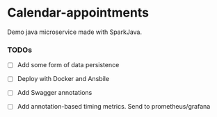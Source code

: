 # Calendar-appointments

Demo java microservice made with SparkJava.


### TODOs

- [ ] Add some form of data persistence
- [ ] Deploy with Docker and Ansbile
- [ ] Add Swagger annotations
- [ ] Add annotation-based timing metrics. Send to prometheus/grafana

